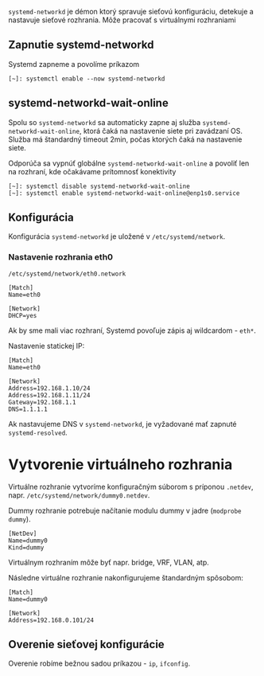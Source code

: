 `systemd-networkd` je démon ktorý spravuje sieťovú konfiguráciu, detekuje a nastavuje sieťové rozhrania. Môže pracovať s virtuálnymi rozhraniami 

## Zapnutie systemd-networkd

Systemd zapneme a povolíme príkazom
```
[~]: systemctl enable --now systemd-networkd
```

## systemd-networkd-wait-online

Spolu so `systemd-networkd` sa automaticky zapne aj služba `systemd-networkd-wait-online`, ktorá čaká na nastavenie siete pri zavádzaní OS. Služba má štandardný timeout 2min, počas ktorých čaká na nastavenie siete.

Odporúča sa vypnúť globálne `systemd-networkd-wait-online` a povoliť len na rozhraní, kde očakávame prítomnosť konektivity

```
[~]: systemctl disable systemd-networkd-wait-online
[~]: systemctl enable systemd-networkd-wait-online@enp1s0.service
```

## Konfigurácia

Konfigurácia `systemd-networkd` je uložené v `/etc/systemd/network`.

### Nastavenie rozhrania eth0

`/etc/systemd/network/eth0.network`

```
[Match]
Name=eth0

[Network]
DHCP=yes
```

Ak by sme mali viac rozhraní, Systemd povoľuje zápis aj wildcardom - `eth*`.

Nastavenie statickej IP:
```
[Match]
Name=eth0

[Network]
Address=192.168.1.10/24
Address=192.168.1.11/24
Gateway=192.168.1.1
DNS=1.1.1.1
```

Ak nastavujeme DNS v `systemd-networkd`, je vyžadované mať zapnuté `systemd-resolved`.

# Vytvorenie virtuálneho rozhrania

Virtuálne rozhranie vytvoríme konfiguračným súborom s príponou `.netdev`, napr. `/etc/systemd/network/dummy0.netdev`.

Dummy rozhranie potrebuje načítanie modulu dummy v jadre (`modprobe dummy`).

```
[NetDev]
Name=dummy0
Kind=dummy
```

Virtuálnym rozhraním môže byť napr. bridge, VRF, VLAN, atp.

Následne virtuálne rozhranie nakonfigurujeme štandardným spôsobom:

```
[Match]
Name=dummy0

[Network]
Address=192.168.0.101/24
```

## Overenie sieťovej konfigurácie

Overenie robíme bežnou sadou príkazou - `ip`, `ifconfig`.
